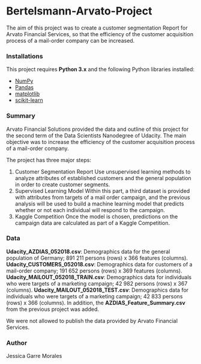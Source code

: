 # Bertelsmann-Arvato-Project

The aim of this project was to create a customer segmentation Report for Arvato Financial Services, so that the efficiency of the customer acquisition process of a mail-order company can be increased. 

### Installations

This project requires **Python 3.x** and the following Python libraries installed:

- [NumPy](http://www.numpy.org/)
- [Pandas](http://pandas.pydata.org)
- [matplotlib](http://matplotlib.org/)
- [scikit-learn](http://scikit-learn.org/stable/)

### Summary
Arvato Financial Solutions provided the data and outline of this project for the second term of the Data Scientists Nanodegree of Udacity. The main objective was to increase the efficiency of the customer acquisition process of a mail-order company.

The project has three major steps: 
1. Customer Segmentation Report
Use unsupervised learning methods to analyze attributes of established customers and the general population in order to create customer segments.
2. Supervised Learning Model
Within this part, a third dataset is provided with attributes from targets of a mail order campaign, and the previous analysis will be used to build a machine learning model that predicts whether or not each individual will respond to the campaign.
3. Kaggle Competition
Once the model is chosen, predictions on the campaign data are calculated as part of a Kaggle Competition. 

### Data
**Udacity_AZDIAS_052018.csv**: Demographics data for the general population of Germany; 891 211 persons (rows) x 366 features (columns).
**Udacity_CUSTOMERS_052018.csv**: Demographics data for customers of a mail-order company; 191 652 persons (rows) x 369 features (columns).
**Udacity_MAILOUT_052018_TRAIN.csv**: Demographics data for individuals who were targets of a marketing campaign; 42 982 persons (rows) x 367 (columns).
**Udacity_MAILOUT_052018_TEST.csv**: Demographics data for individuals who were targets of a marketing campaign; 42 833 persons (rows) x 366 (columns).
In addition, the **AZDIAS_Feature_Summary.csv** from the previous project was added. 

We were not allowed to publish the data provided by Arvato Financial Services.

### Author
Jessica Garre Morales
